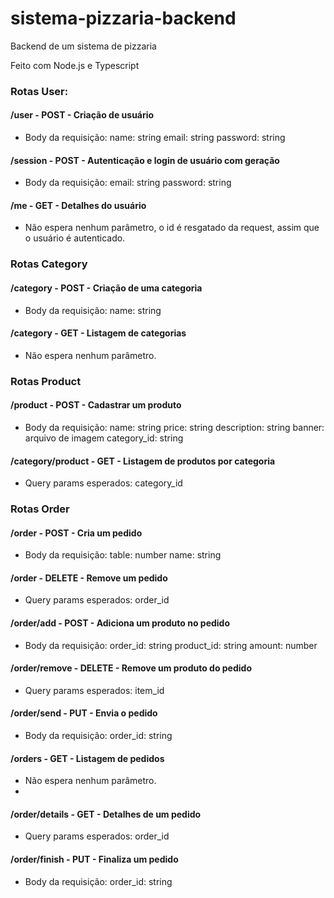 # sistema-pizzaria-backend

Backend de um sistema de pizzaria

Feito com Node.js e Typescript

### Rotas User:
#### /user  - POST - Criação de usuário
- Body da requisição:
name: string
email: string
password: string

#### /session - POST - Autenticação e login de usuário com geração
- Body da requisição:
email: string
password: string

#### /me - GET - Detalhes do usuário
- Não espera nenhum parâmetro, o id é resgatado da request, assim que o usuário é autenticado.

### Rotas Category
#### /category - POST - Criação de uma categoria
- Body da requisição:
name: string

####  /category - GET - Listagem de categorias
- Não espera nenhum parâmetro.

### Rotas Product
#### /product - POST - Cadastrar um produto
- Body da requisição:
name: string
price: string
description: string
banner: arquivo de imagem
category_id: string

#### /category/product - GET - Listagem de produtos por categoria
- Query params esperados:
category_id

### Rotas Order
#### /order - POST - Cria um pedido
- Body da requisição:
table: number
name: string

#### /order - DELETE - Remove um pedido
- Query params esperados:
order_id

#### /order/add - POST - Adiciona um produto no pedido
- Body da requisição:
order_id: string
product_id: string
amount: number

#### /order/remove - DELETE - Remove um produto do pedido
- Query params esperados:
item_id

#### /order/send - PUT - Envia o pedido
- Body da requisição:
order_id: string

#### /orders - GET - Listagem de pedidos
- Não espera nenhum parâmetro.
- 
#### /order/details - GET - Detalhes de um pedido
- Query params esperados:
order_id

#### /order/finish - PUT - Finaliza um pedido
- Body da requisição:
order_id: string
